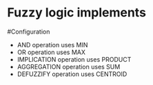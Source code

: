 # Fuzzy logic implements

#Configuration
<ul>
	<li>
		AND operation uses MIN
	</li>
	<li>
		OR operation uses MAX
	</li>
	<li>
		IMPLICATION operation uses PRODUCT
	</li>
	<li>
		AGGREGATION operation uses SUM
	</li>
	<li>
		DEFUZZIFY operation uses CENTROID
	</li>
</ul>